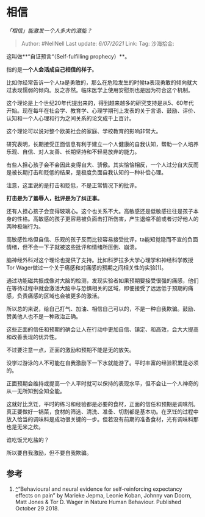 # 相信
*「相信」能激发一个人多大的潜能？*

> Author: #NellNell
> Last update: *6/07/2021*
> Link:
> Tag:
> 沙海拾金:

这叫做**“自证预言“（Self-fulfilling prophecy）**。

指的是**一个人会活成自己相信的样子**。

比如你经常告诉一个人ta是勇敢的，那么在危险发生的时候ta表现勇敢的倾向就大过表现懦弱的倾向。反之亦然。临床医学上使用安慰剂也是因为符合这个机制。

这个理论是上个世纪20年代提出来的，得到越来越多的研究支持是从5、60年代开始。现在每年在社会学、教育学、心理学期刊上发表的关于言语、鼓励、评价、认知和一个人心理和行为之间关系的论文成千上百计。

这个理论可以说对整个欧美社会的家庭、学校教育的影响非常大。

研究表明，长期接受正面信息有利于建立一个人健康的自我认知，帮助一个人培养乐观、自信、对人友善、长期坚持和不轻易放弃的能力。

有些人担心孩子会不会因此变得自大、骄傲。其实恰恰相反，一个人过分自大反而是被长期打击和贬低的结果，是极度负面自我认知的一种补偿心理。

注意，这里说的是打击和贬低，不是正常情况下的批评。

**打击是为了羞辱人，批评是为了纠正事。**

还有人担心孩子会变得玻璃心。这个也关系不大。高敏感还是低敏感往往是孩子本身的性格。高敏感的孩子更容易被负面击打所伤害，产生退缩不前或者讨好他人的两种极端行为。

高敏感性格但自信、乐观的孩子反而比较容易接受批评，ta能知觉隐而不宣的负面情绪，但不会一下子就被这些批评和情绪所压倒、崩溃。

脑神经外科对这个理论也提供了支持。比如科罗拉多大学心理学和神经科学教授Tor Wager做过一个关于痛感和对痛感的预期之间相关性的实验[1]。

通过功能磁共振成像对大脑的检测，发现实验者如果预期要接受很强的痛感，他们在等待过程中就会激活大脑中与恐惧相关的区域，即便接受了远远低于预期的痛感，负责痛感的区域也会被更多的激活。

所以总的来说，给自己打气、加油、相信自己可以的，不是一种自我欺骗。鼓励、赞美他人也不是一种政治正确。

这些正面的信任和预期的确会让人在行动中更加自信、镇定、和高效，会大大提高和改善表现的优异性。

不过要注意一点，正面的激励和预期不能是无的放矢。

没学过游泳的人不可能在自我激励下一下水就能游了。平时丰富的经验积累是必须的。

正面预期会维持或提高一个人平时就可以保持的表现水平，但不会让一个人神奇的从一无所知到全知全能。

这就好比烹饪，平时的练习和经验都是必要的食材，正面的信任和预期是调味剂。真正要做好一锅菜，食材的筛选、清洗、准备、切割都是基本功。在烹饪的过程中放入恰当的调味料是成功很关键的一步。但若没有前期的准备食材，光有调味料那也是无米之炊。

谁吃饭光吃盐的？

所以要自我激励，但不要自我欺骗。

## 参考

1.  [^](#ref_1_0)“Behavioural and neural evidence for self-reinforcing expectancy effects on pain” by Marieke Jepma, Leonie Koban, Johnny van Doorn, Matt Jones & Tor D. Wager in Nature Human Behaviour. Published October 29 2018.
